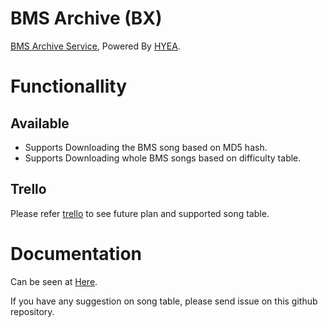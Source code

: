 # BMS Archive (BX)

[BMS Archive Service](https://bms.kyouko.moe), Powered By [HYEA](http://www.dream-pro.info/~lavalse/LR2IR/search.cgi?mode=mypage&playerid=153937).

# Functionallity 

## Available

- Supports Downloading the BMS song based on MD5 hash.
- Supports Downloading whole BMS songs based on difficulty table.

## Trello

Please refer [trello](https://trello.com/b/szVcd1T7/bms-archive-service) to see future plan and supported song table.

# Documentation

Can be seen at [Here](https://github.com/ho94949/bms-archive/tree/master/Documentation).

If you have any suggestion on song table, please send issue on this github repository.
